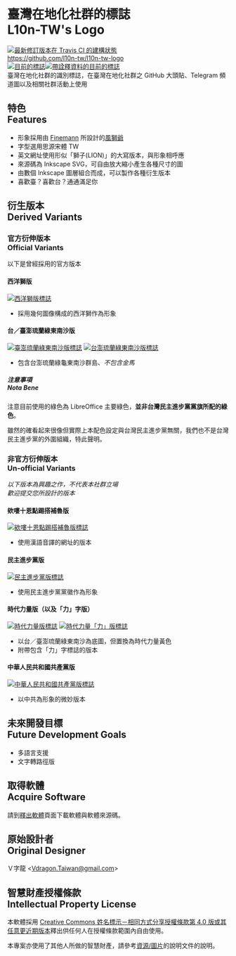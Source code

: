 # 臺灣在地化社群的標誌<br />L10n-TW's Logo
[![最新修訂版本在 Travis CI 的建構狀態](https://travis-ci.org/l10n-tw/l10n-tw-logo.svg?branch=%E4%B8%BB%E8%A6%81%E9%96%8B%E7%99%BC%E5%88%86%E6%94%AF)](https://travis-ci.org/l10n-tw/l10n-tw-logo)  
<https://github.com/l10n-tw/l10n-tw-logo>  
[![目前的標誌](http://l10n.tw/l10n-tw-logo/圖片/l10n-tw-logo.png)](http://l10n.tw/l10n-tw-logo/圖片/l10n-tw-logo.svg)[![帶詮釋資料的目前的標誌](http://l10n.tw/l10n-tw-logo/圖片/l10n-tw-logo-with-metadata.png)](http://l10n.tw/l10n-tw-logo/圖片/l10n-tw-logo-with-metadata.svg)  
臺灣在地化社群的識別標誌，在臺灣在地化社群之 GitHub 大頭貼、Telegram 頻道圖以及相關社群活動上使用

## 特色<br>Features
* 形象採用由 [Finemann](https://en.wikipedia.org/wiki/User:Finemann) 所設計的[風獅爺](https://zh.wikipedia.org/wiki/%E9%A2%A8%E7%8D%85%E7%88%BA)
* 字型選用思源宋體 TW
* 英文網址使用形似「獅子(LION)」的大寫版本，與形象相呼應
* 來源碼為 Inkscape SVG，可自由放大縮小產生各種尺寸的圖
* 由數個 Inkscape 圖層組合而成，可以製作各種衍生版本
* 喜歡臺？喜歡台？通通滿足你

## 衍生版本<br>Derived Variants
### 官方衍伸版本<br>Official Variants
以下是曾經採用的官方版本

#### 西洋獅版
[![西洋獅版標誌](http://l10n.tw/l10n-tw-logo/圖片/l10n-tw-logo-western-lion.png)](http://l10n.tw/l10n-tw-logo/圖片/l10n-tw-logo-western-lion.svg)

* 採用幾何圖像構成的西洋獅作為形象

#### 台／臺澎琉蘭綠東南沙版
[![臺澎琉蘭綠東南沙版標誌](http://l10n.tw/l10n-tw-logo/圖片/l10n-tw-logo-taiwan-sovereign-region.png)](http://l10n.tw/l10n-tw-logo/圖片/l10n-tw-logo-taiwan-sovereign-region.svg)
[![台澎琉蘭綠東南沙版標誌](http://l10n.tw/l10n-tw-logo/圖片/l10n-tw-logo-taiwan-sovereign-region-new-tai.png)](http://l10n.tw/l10n-tw-logo/圖片/l10n-tw-logo-taiwan-sovereign-region-new-tai.svg)

* 包含台澎琉蘭綠龜東南沙群島、*不包含金馬*

##### 注意事項<br>Nota Bene
注意目前使用的綠色為 LibreOffice 主要綠色，**並非台灣民主進步黨黨旗所配的綠色**。

雖然的確看起來很像但實際上本配色設定與台灣民主進步黨無關，我們也不是台灣民主進步黨的外圍組織，特此聲明。

### 非官方衍伸版本<br>Un-official Variants
*以下版本為興趣之作，不代表本社群立場*  
*歡迎提交您所設計的版本*

#### 欸嘍十恩點踢搭補魯版
[![欸嘍十恩點踢搭補魯版標誌](http://l10n.tw/l10n-tw-logo/圖片/l10n-tw-logo-unofficial-mandarin-domain.png)](http://l10n.tw/l10n-tw-logo/圖片/l10n-tw-logo-unofficial-mandarin-domain.svg)

* 使用漢語音譯的網址的版本

#### 民主進步黨版
[![民主進步黨版標誌](http://l10n.tw/l10n-tw-logo/圖片/l10n-tw-logo-unofficial-dpp.png)](http://l10n.tw/l10n-tw-logo/圖片/l10n-tw-logo-unofficial-dpp.svg)

* 使用民主進步黨黨徽作為形象

#### 時代力量版（以及「力」字版）
[![時代力量版標誌](http://l10n.tw/l10n-tw-logo/圖片/l10n-tw-logo-unofficial-new-power-party.png)](http://l10n.tw/l10n-tw-logo/圖片/l10n-tw-logo-unofficial-new-power-party.svg)
[![時代力量「力」版標誌](http://l10n.tw/l10n-tw-logo/圖片/l10n-tw-logo-unofficial-new-power-party-with-li.png)](http://l10n.tw/l10n-tw-logo/圖片/l10n-tw-logo-unofficial-new-power-party-with-li.svg)

* 以台／臺澎琉蘭綠東南沙為底圖，但置換為時代力量黃色
* 附帶包含「力」字標誌的版本

#### 中華人民共和國共產黨版
[![中華人民共和國共產黨版標誌](http://l10n.tw/l10n-tw-logo/圖片/l10n-tw-logo-unofficial-china-communist.png)](http://l10n.tw/l10n-tw-logo/圖片/l10n-tw-logo-unofficial-china-communist.svg)

* 以中共為形象的微妙版本

## 未來開發目標<br>Future Development Goals
* 多語言支援
* 文字轉路徑版

## 取得軟體<br>Acquire Software
請到[釋出軟體](https://github.com/l10n-tw/l10n-tw-logo/releases)頁面下載軟體與軟體來源碼。

## 原始設計者<br>Original Designer
Ｖ字龍 &lt;<Vdragon.Taiwan@gmail.com>&gt;

## 智慧財產授權條款<br>Intellectual Property License
本軟體採用 [Creative Commons 姓名標示－相同方式分享授權條款第 4.0 版或其任意更近期版本](https://creativecommons.org/licenses/by-sa/4.0/)釋出供任何人在授權條款範圍內自由使用。

本專案亦使用了其他人所做的智慧財產，請參考[資源/圖片](https://github.com/l10n-tw/l10n-tw-logo/tree/HEAD/資源/圖片)的說明文件的說明。
